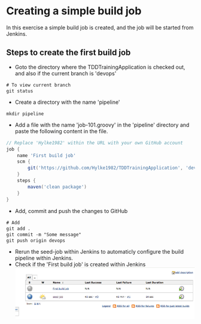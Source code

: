 # Creating a simple build job

In this exercise a simple build job is created, and the job will be started from Jenkins.

## Steps to create the first build job

- Goto the directory where the TDDTrainingApplication is checked out, and also if the current branch is 'devops'
```
# To view current branch
git status
```
- Create a directory with the name 'pipeline'
```
mkdir pipeline
```
- Add a file with the name 'job-101.groovy' in the 'pipeline' directory and paste the following content in the file.
```groovy
// Replace 'Hylke1982' within the URL with your own GitHub account
job {
    name 'First build job'
    scm {
        git('https://github.com/Hylke1982/TDDTrainingApplication', 'devops')
    }
    steps {
        maven('clean package')
    }
}
```
- Add, commit and push the changes to GitHub
```
# Add
git add .
git commit -m "Some message"
git push origin devops
```
- Rerun the seed-job within Jenkins to automaticly configure the build pipeline within Jenkins.
- Check if the 'First build job' is created within Jenkins
![First build job](images/first-build-job.png)
